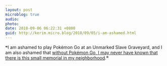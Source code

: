 ```yaml
---
layout: post
microblog: true
audio: 
photo: 
date: 2018-09-06 06:22:31 +0800
guid: http://kerim.micro.blog/2018/09/05/i-am-ashamed.html
---
```

❝I am ashamed to play Pokémon Go at an Unmarked Slave Graveyard, and I am also ashamed that [without Pokémon Go, I may never have known that there is this small memorial in my neighborhood](https://nursingclio.org/2018/09/05/pokemon-go-before-and-after-august-12/).❞
